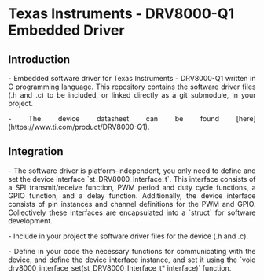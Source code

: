 # Texas Instruments - DRV8000-Q1 Embedded Driver

## Introduction

<p align="justify"> 
-   Embedded software driver for Texas Instruments - DRV8000-Q1 written in C programming language. This repository contains the software driver files (.h and .c) to be included, or linked directly as a git submodule, in your project.
</p>
<p align="justify">
-   The device datasheet can be found [here](https://www.ti.com/product/DRV8000-Q1).
</p>

## Integration

<p align="justify">
-   The software driver is platform-independent, you only need to define and set the device interface `st_DRV8000_Interface_t`. This interface consists of a SPI transmit/receive function, PWM period and duty cycle functions, a GPIO function, and a delay function. Additionally, the device interface consists of pin instances and channel definitions for the PWM and GPIO. Collectively these interfaces are encapsulated into a `struct` for software development.
</p>
<p align="justify">
-   Include in your project the software driver files for the device (.h and .c).
</p>
<p align="justify">
-   Define in your code the necessary functions for communicating with the device, and define the device interface instance, and set it using the `void drv8000_interface_set(st_DRV8000_Interface_t* interface)` function.
</p>
